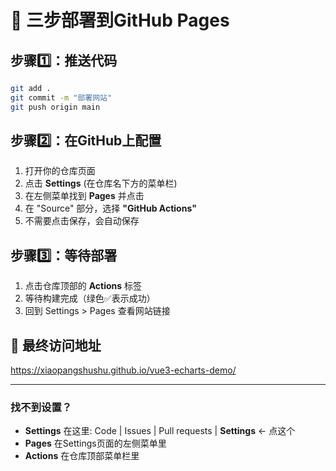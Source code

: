 # 🚀 三步部署到GitHub Pages

## 步骤1️⃣：推送代码
```bash
git add .
git commit -m "部署网站"
git push origin main
```

## 步骤2️⃣：在GitHub上配置
1. 打开你的仓库页面
2. 点击 **Settings** (在仓库名下方的菜单栏)
3. 在左侧菜单找到 **Pages** 并点击
4. 在 "Source" 部分，选择 **"GitHub Actions"**
5. 不需要点击保存，会自动保存

## 步骤3️⃣：等待部署
1. 点击仓库顶部的 **Actions** 标签
2. 等待构建完成（绿色✅表示成功）
3. 回到 Settings > Pages 查看网站链接

## 🎯 最终访问地址
https://xiaopangshushu.github.io/vue3-echarts-demo/

---

### 找不到设置？
- **Settings** 在这里: Code | Issues | Pull requests | **Settings** ← 点这个
- **Pages** 在Settings页面的左侧菜单里
- **Actions** 在仓库顶部菜单栏里

